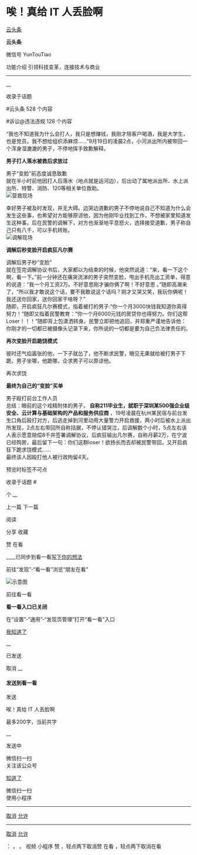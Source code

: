 #  唉！真给 IT 人丢脸啊

[ 云头条 ](javascript:void\(0\);)

**云头条** ![]()

微信号 YunTouTiao

功能介绍 引领科技变革，连接技术与商业

____

__

收录于话题

#云头条 528 个内容

#诉讼@违法违规 128 个内容

“我也不知道我为什么会打人，我只是想赚钱，我刚才陪客户喝酒，我是大学生，也是党员，我不想给组织添麻烦……”9月19日的凌晨2点，小河派出所内被带回一个浑身湿漉漉的男子，不停地挥手致歉解释。  

 **男子打人落水被救后求放过**

  

男子“变脸”前态度诚恳致歉  
就在半小时前他因打人后落水（地点就是运河边），后出动了属地派出所、水上派出所、特警、消防、120等相关单位救助。  
![](https://raw.githubusercontent.com/tuchuang9/tc1/refs/heads/main/public/20210930121556.png)营救现场  
  
幸好男子被及时发现，并无大碍。边哭边道歉的男子不停地说自己不知道为什么会发生这些事，也希望对方能够原谅他，因为他刚毕业找到工作，不想被家里知道发生这种事。后在民警的调解下，对方也渐渐地平息怒火，选择接受道歉，男子称自己只有八千，可以手机转账。  
![](https://raw.githubusercontent.com/tuchuang9/tc1/refs/heads/main/public/20210930121600.png)调解现场  

 **调解后秒变脸开启疯狂凡尔赛**

  

调解后男子秒“变脸”  
就在签完调解协议书后，大家都以为结束的时候，他突然说道：“来，看一下这个啊，看一下。”前一分钟还在痛哭流涕的男子突然变脸，甩出手机亮出工资单，得意的说道：“我一个月工资2万。不好意思刚才骗你俩了啊！不好意思
。”随即高潮来了，“所以我才敢说这个话，要不我敢说这个话吗？刚才又哭又笑，我玩你俩呢！我还送你回家，送你回家干啥呀？”  
随即，开启疯狂凡尔赛模式，指着被打的男子:“你一个月3000块钱我知道你真得努力！”随即又指着民警教育：“你一个月6000元钱的房贷你也得努力。你们这帮Loser！！！”随即背上包潇洒转身。民警立即把他追回，并郑重严谨地告诉他：你刚才的一切都已被摄像头记录下来，你所说的一切都是要为自己负法律责任的。  

 **再次变脸开启跪饶模式**

  
彼时还气焰嚣张的他，一下子就怂了，他不断求民警，眼见无果就给被打男子下跪，男子坐哪，他跪哪，企求男子可以原谅他。  

再次求饶  

 **最终为自己的“变脸”买单**

  

男子殴打前台工作人员  
总结：眼前的这个戏精附体的男子， **自称211毕业生，就职于深圳某500强企业级安全、云计算与基础架构的产品和服务供应商**
，19号凌晨在杭州某民宿与前台发生口角后殴打对方，后逃走掉到河里动用大量警力开启救援，两小时后被水上派出所发现，2点左右带回所自称拮据，不停认错哭泣，后调解数个小时，5点左右该人表示愿意赔偿8千并签署调解协议，后疯狂输出凡尔赛，自称月薪2万，在宁波已经购房，最后留下一句：你们这群loser！欲扬长而去却被民警带回，又开启疯狂下跪求饶模式……  
最终该人因殴打他人被行政拘留4天。

预览时标签不可点

收录于话题 #

个 __

上一篇 下一篇

阅读

分享 收藏

赞 在看

____已同步到看一看[写下你的想法](javascript:;)

前往“发现”-“看一看”浏览“朋友在看”

![示意图](//res.wx.qq.com/mmbizwap/zh_CN/htmledition/images/pic/appmsg/pic_like_comment55871f.png)

前往看一看

**看一看入口已关闭**

在“设置”-“通用”-“发现页管理”打开“看一看”入口

[我知道了](javascript:;)

__

已发送

取消 __

####  发送到看一看

发送

唉！真给 IT 人丢脸啊

最多200字，当前共字

__

发送中

微信扫一扫  
关注该公众号

[知道了](javascript:;)

微信扫一扫  
使用小程序

****

[取消](javascript:void\(0\);) [允许](javascript:void\(0\);)

****

[取消](javascript:void\(0\);) [允许](javascript:void\(0\);)

： ， 。 视频 小程序 赞 ，轻点两下取消赞 在看 ，轻点两下取消在看

